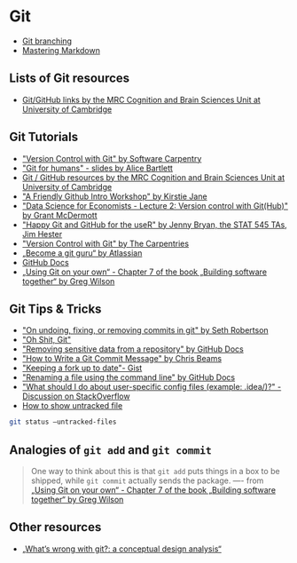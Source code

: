 # Git

- [Git branching](https://www.atlassian.com/de/git/tutorials/using-branches)
- [Mastering Markdown](https://guides.github.com/features/mastering-markdown/)

## Lists of Git resources

- [Git/GitHub links by the MRC Cognition and Brain Sciences Unit at University of Cambridge](http://www.mrc-cbu.cam.ac.uk/openscience/resources/#github)

## Git Tutorials

- ["Version Control with Git" by Software Carpentry](https://swcarpentry.github.io/git-novice/)
- ["Git for humans" - slides by Alice Bartlett](https://speakerdeck.com/alicebartlett/git-for-humans)
- [Git / GitHub resources by the MRC Cognition and Brain Sciences Unit at University of Cambridge](http://www.mrc-cbu.cam.ac.uk/openscience/resources/#github)
- ["A Friendly Github Intro Workshop" by Kirstie Jane](https://kirstiejane.github.io/friendly-github-intro/index.html)
- ["Data Science for Economists - Lecture 2: Version control with Git(Hub)" by Grant McDermott](https://raw.githack.com/uo-ec607/lectures/master/02-git/02-Git.html#1)
- ["Happy Git and GitHub for the useR" by Jenny Bryan, the STAT 545 TAs, Jim Hester](https://happygitwithr.com/)
- ["Version Control with Git" by The Carpentries](https://carpentries-incubator.github.io/git-novice-branch-pr/)
- [„Become a git guru“ by Atlassian](https://www.atlassian.com/git/tutorials)
- [GitHub Docs](https://docs.github.com/en)
- [„Using Git on your own“ - Chapter 7 of the book „Building software together“ by Greg Wilson](https://buildtogether.tech/git-solo/)

## Git Tips & Tricks

- ["On undoing, fixing, or removing commits in git" by Seth Robertson](http://sethrobertson.github.io/GitFixUm/fixup.html)
- ["Oh Shit, Git"](https://ohshitgit.com/)
- ["Removing sensitive data from a repository" by GitHub Docs](https://docs.github.com/en/github/authenticating-to-github/removing-sensitive-data-from-a-repository)
- ["How to Write a Git Commit Message" by Chris Beams](https://chris.beams.io/posts/git-commit/)
- ["Keeping a fork up to date"- Gist](https://gist.github.com/CristinaSolana/1885435)
- ["Renaming a file using the command line" by GitHub Docs](https://docs.github.com/en/github/managing-files-in-a-repository/renaming-a-file-using-the-command-line)
- ["What should I do about user-specific config files (example: .idea/)?" - Discussion on StackOverflow](https://stackoverflow.com/questions/26851885/what-should-i-do-about-user-specific-config-files-example-idea/26851996#26851996)
- [How to show untracked file](https://stackoverflow.com/questions/12682045/git-status-show-files-that-will-be-added-staged-in-subdirectories)

```bash
git status —untracked-files
```

## Analogies of `git add` and `git commit`

> One way to think about this is that `git add` puts things in a box to be shipped, while `git commit` actually sends the package.
> —- from [„Using Git on your own“ - Chapter 7 of the book „Building software together“ by Greg Wilson](https://buildtogether.tech/git-solo/)

## Other resources

- [„What’s wrong with git?: a conceptual design analysis“](https://dl.acm.org/doi/10.1145/2509578.2509584)